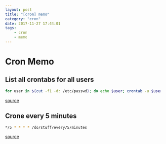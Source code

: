 ```yaml
---
layout: post
title: "[cron] memo"
category: "cron"
date: 2017-11-27 17:44:01
tags:
    - cron
    - memo
---
```


# Cron Memo

## List all crontabs for all users

```zsh
for user in $(cut -f1 -d: /etc/passwd); do echo $user; crontab -u $user -l; done
```

[source](https://stackoverflow.com/questions/134906/how-do-i-list-all-cron-jobs-for-all-users)

## Crone every 5 minutes

```zsh
*/5 * * * * /do/stuff/every/5/minutes
```

[source](http://www.thegeekstuff.com/2011/07/cron-every-5-minutes/)

